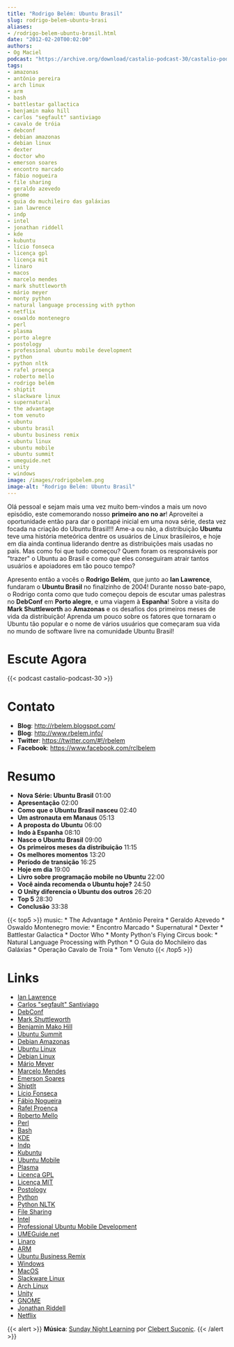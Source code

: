 ```yaml
---
title: "Rodrigo Belém: Ubuntu Brasil"
slug: rodrigo-belem-ubuntu-brasi
aliases:
- /rodrigo-belem-ubuntu-brasil.html
date: "2012-02-20T00:02:00"
authors:
- Og Maciel
podcast: "https://archive.org/download/castalio-podcast-30/castalio-podcast-30.mp3"
tags:
- amazonas
- antônio pereira
- arch linux
- arm
- bash
- battlestar gallactica
- benjamin mako hill
- carlos "segfault" santiviago
- cavalo de tróia
- debconf
- debian amazonas
- debian linux
- dexter
- doctor who
- emerson soares
- encontro marcado
- fábio nogueira
- file sharing
- geraldo azevedo
- gnome
- guia do muchileiro das galáxias
- ian lawrence
- indp
- intel
- jonathan riddell
- kde
- kubuntu
- lício fonseca
- licença gpl
- licença mit
- linaro
- macos
- marcelo mendes
- mark shuttleworth
- mário meyer
- monty python
- natural language processing with python
- netflix
- oswaldo montenegro
- perl
- plasma
- porto alegre
- postology
- professional ubuntu mobile development
- python
- python nltk
- rafel proença
- roberto mello
- rodrigo belém
- shiptit
- slackware linux
- supernatural
- the advantage
- tom venuto
- ubuntu
- ubuntu brasil
- ubuntu business remix
- ubuntu linux
- ubuntu mobile
- ubuntu summit
- umeguide.net
- unity
- windows
image: /images/rodrigobelem.png
image-alt: "Rodrigo Belém: Ubuntu Brasil"
---
```


Olá pessoal e sejam mais uma vez muito bem-vindos a mais um novo
episódio, este comemorando nosso **primeiro ano no ar**! Aproveitei a
oportunidade então para dar o pontapé inicial em uma nova série, desta
vez focada na criação do Ubuntu Brasil!!! Ame-a ou não, a distribuição
**Ubuntu** teve uma história meteórica dentre os usuários de Linux
brasileiros, e hoje em dia ainda continua liderando dentre as
distribuições mais usadas no país. Mas como foi que tudo começou? Quem
foram os responsáveis por \"trazer\" o Ubuntu ao Brasil e como que eles
conseguiram atrair tantos usuários e apoiadores em tão pouco tempo?

Apresento então a vocês o **Rodrigo Belém**, que junto ao **Ian
Lawrence**, fundaram o **Ubuntu Brasil** no finalzinho de 2004! Durante
nosso bate-papo, o Rodrigo conta como que tudo começou depois de escutar
umas palestras no **DebConf** em **Porto alegre**, e uma viagem à
**Espanha**! Sobre a visita do **Mark Shuttleworth** ao **Amazonas** e
os desafios dos primeiros meses de vida da distribuição! Aprenda um
pouco sobre os fatores que tornaram o Ubuntu tão popular e o nome de
vários usuários que começaram sua vida no mundo de software livre na
comunidade Ubuntu Brasil!

# Escute Agora

{{< podcast castalio-podcast-30 >}}

# Contato

- **Blog**: <http://rbelem.blogspot.com/>
- **Blog**: <http://www.rbelem.info/>
- **Twitter**: <https://twitter.com/#!/rbelem>
- **Facebook**: <https://www.facebook.com/rclbelem>

# Resumo

- **Nova Série: Ubuntu Brasil** 01:00
- **Apresentação** 02:00
- **Como que o Ubuntu Brasil nasceu** 02:40
- **Um astronauta em Manaus** 05:13
- **A proposta do Ubuntu** 06:00
- **Indo à Espanha** 08:10
- **Nasce o Ubuntu Brasil** 09:00
- **Os primeiros meses da distribuição** 11:15
- **Os melhores momentos** 13:20
- **Período de transição** 16:25
- **Hoje em dia** 19:00
- **Livro sobre programação mobile no Ubuntu** 22:00
- **Você ainda recomenda o Ubuntu hoje?** 24:50
- **O Unity diferencia o Ubuntu dos outros** 26:20
- **Top 5** 28:30
- **Conclusão** 33:38

{{< top5 >}}
music:
    * The Advantage
    * Antônio Pereira
    * Geraldo Azevedo
    * Oswaldo Montenegro
movie:
    * Encontro Marcado
    * Supernatural
    * Dexter
    * Battlestar Galactica
    * Doctor Who
    * Monty Python\'s Flying Circus
book:
    * Natural Language Processing with Python
    * O Guia do Mochileiro das Galáxias
    * Operação Cavalo de Troia
    * Tom Venuto
{{< /top5 >}}

# Links

- [Ian Lawrence](https://duckduckgo.com/?q=Ian+Lawrence)
- [Carlos \"segfault\" Santiviago](https://duckduckgo.com/?q=Carlos+)
- [DebConf](https://duckduckgo.com/?q=DebConf)
- [Mark Shuttleworth](https://duckduckgo.com/?q=Mark+Shuttleworth)
- [Benjamin Mako Hill](https://duckduckgo.com/?q=Benjamin+Mako+Hill)
- [Ubuntu Summit](https://duckduckgo.com/?q=Ubuntu+Summit)
- [Debian Amazonas](https://duckduckgo.com/?q=Debian+Amazonas)
- [Ubuntu Linux](https://duckduckgo.com/?q=Ubuntu+Linux)
- [Debian Linux](https://duckduckgo.com/?q=Debian+Linux)
- [Mário Meyer](https://duckduckgo.com/?q=Mário+Meyer)
- [Marcelo Mendes](https://duckduckgo.com/?q=Marcelo+Mendes)
- [Emerson Soares](https://duckduckgo.com/?q=Emerson+Soares)
- [ShiptIt](https://duckduckgo.com/?q=ShiptIt)
- [Lício Fonseca](https://duckduckgo.com/?q=Lício+Fonseca)
- [Fábio Nogueira](https://duckduckgo.com/?q=Fábio+Nogueira)
- [Rafel Proença](https://duckduckgo.com/?q=Rafel+Proença)
- [Roberto Mello](https://duckduckgo.com/?q=Roberto+Mello)
- [Perl](https://duckduckgo.com/?q=Perl)
- [Bash](https://duckduckgo.com/?q=Bash)
- [KDE](https://duckduckgo.com/?q=KDE)
- [Indp](https://duckduckgo.com/?q=Indp)
- [Kubuntu](https://duckduckgo.com/?q=Kubuntu)
- [Ubuntu Mobile](https://duckduckgo.com/?q=Ubuntu+Mobile)
- [Plasma](https://duckduckgo.com/?q=Plasma)
- [Licença GPL](https://duckduckgo.com/?q=Licença+GPL)
- [Licença MIT](https://duckduckgo.com/?q=Licença+MIT)
- [Postology](https://duckduckgo.com/?q=Postology)
- [Python](https://duckduckgo.com/?q=Python)
- [Python NLTK](https://duckduckgo.com/?q=Python+NLTK)
- [File Sharing](https://duckduckgo.com/?q=File+Sharing)
- [Intel](https://duckduckgo.com/?q=Intel)
- [Professional Ubuntu Mobile Development](https://duckduckgo.com/?q=Professional+Ubuntu+Mobile+Development)
- [UMEGuide.net](https://duckduckgo.com/?q=UMEGuide.net)
- [Linaro](https://duckduckgo.com/?q=Linaro)
- [ARM](https://duckduckgo.com/?q=ARM)
- [Ubuntu Business Remix](https://duckduckgo.com/?q=Ubuntu+Business+Remix)
- [Windows](https://duckduckgo.com/?q=Windows)
- [MacOS](https://duckduckgo.com/?q=MacOS)
- [Slackware Linux](https://duckduckgo.com/?q=Slackware+Linux)
- [Arch Linux](https://duckduckgo.com/?q=Arch+Linux)
- [Unity](https://duckduckgo.com/?q=Unity)
- [GNOME](https://duckduckgo.com/?q=GNOME)
- [Jonathan Riddell](https://duckduckgo.com/?q=Jonathan+Riddell)
- [Netflix](https://duckduckgo.com/?q=Netflix)

{{< alert >}}
**Música**: [Sunday Night Learning](http://soundcloud.com/clebertsuconic/sunday-night-lerning) por [Clebert Suconic](http://soundcloud.com/clebertsuconic).
{{< /alert >}}
